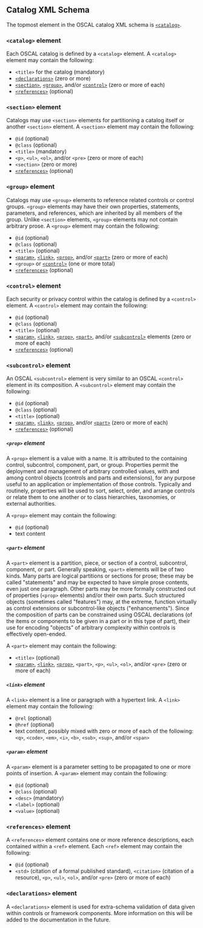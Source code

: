 ## Catalog XML Schema

The topmost element in the OSCAL catalog XML schema is [`<catalog>`](#catalog-element).

### `<catalog>` element

Each OSCAL catalog is defined by a `<catalog>` element. A `<catalog>` element may contain the following:

* `<title>` for the catalog (mandatory)
* [`<declarations>`](#declarations-element) (zero or more)
* [`<section>`](#section-element), [`<group>`](#group-element), and/or [`<control>`](#control-element) (zero or more of each)
* [`<references>`](#references-element) (optional)

### `<section>` element

Catalogs may use `<section>` elements for partitioning a catalog itself or another `<section>` element. A `<section>` element may contain the following:

* `@id` (optional)
* `@class` (optional)
* `<title>` (mandatory)
* `<p>`, `<ul>`, `<ol>`, and/or `<pre>` (zero or more of each) 
* `<section>` (zero or more)
* [`<references>`](#references-element) (optional)

### `<group>` element

Catalogs may use `<group>` elements to reference related controls or control groups. `<group>` elements may have their own properties, statements, parameters, and references, which are inherited by all members of the group. Unlike `<section>` elements, `<group>` elements may not contain arbitrary prose. A `<group>` element may contain the following:

* `@id` (optional)
* `@class` (optional)
* `<title>` (optional)
* [`<param>`](#param-element), [`<link>`](#link-element), [`<prop>`](#prop-element), and/or [`<part>`](#part-element) (zero or more of each)
* `<group>` or [`<control>`](#control-element) (one or more total)
* [`<references>`](#references-element) (optional)

### `<control>` element

Each security or privacy control within the catalog is defined by a `<control>` element. A `<control>` element may contain the following:

* `@id` (optional)
* `@class` (optional)
* `<title>` (optional)
* [`<param>`](#param-element), [`<link>`](#link-element), [`<prop>`](#prop-element), [`<part>`](#part-element), and/or [`<subcontrol>`](#subcontrol-element) elements (zero or more of each)
* [`<references>`](#references-element) (optional)

### `<subcontrol>` element

An OSCAL `<subcontrol>` element is very similar to an OSCAL `<control>` element in its composition. A `<subcontrol>` element may contain the following:

* `@id` (optional)
* `@class` (optional)
* `<title>` (optional)
* [`<param>`](#param-element), [`<link>`](#link-element), [`<prop>`](#prop-element), and/or [`<part>`](#part-element) (zero or more of each)
* [`<references>`](#references-element) (optional)

##### `<prop>` element

A `<prop>` element is a value with a name. It is attributed to the containing control, subcontrol, component, part, or group. Properties permit the deployment and management of arbitrary controlled values, with and among control objects (controls and parts and extensions), for any purpose useful to an application or implementation of those controls. Typically and routinely, properties will be used to sort, select, order, and arrange controls or relate them to one another or to class hierarchies, taxonomies, or external authorities. 

A `<prop>` element may contain the following:

* `@id` (optional)
* text content

##### `<part>` element

A `<part>` element is a partition, piece, or section of a control, subcontrol, component, or part. Generally speaking, `<part>` elements will be of two kinds. Many parts are logical partitions or sections for prose; these may be called "statements" and may be expected to have simple prose contents, even just one paragraph. Other parts may be more formally constructed out of properties (`<prop>` elements) and/or their own parts. Such structured objects (sometimes called "features") may, at the extreme, function virtually as control extensions or subcontrol-like objects ("enhancements"). Since the composition of parts can be constrained using OSCAL declarations (of the items or components to be given in a part or in this type of part), their use for encoding "objects" of arbitrary complexity within controls is effectively open-ended.

A `<part>` element may contain the following:

* `<title>` (optional)
* [`<param>`](#param-element), [`<link>`](#link-element), [`<prop>`](#prop-element), `<part>`, `<p>`, `<ul>`, `<ol>`, and/or `<pre>` (zero or more of each)

##### `<link>` element

A `<link>` element is a line or paragraph with a hypertext link. A `<link>` element may contain the following:

* `@rel` (optional)
* `@href` (optional)
* text content, possibly mixed with zero or more of each of the following: `<q>`, `<code>`, `<em>`, `<i>`, `<b>`, `<sub>`, `<sup>`, and/or `<span>`

##### `<param>` element

A `<param>` element is a parameter setting to be propagated to one or more points of insertion. A `<param>` element may contain the following:

* `@id` (optional)
* `@class` (optional)
* `<desc>` (mandatory)
* `<label>` (optional)
* `<value>` (optional)

### `<references>` element

A `<references>` element contains one or more reference descriptions, each contained within a `<ref>` element. Each `<ref>` element may contain the following:

* `@id` (optional)
* `<std>` (citation of a formal published standard), `<citation>` (citation of a resource), `<p>`, `<ul>`, `<ol>`, and/or `<pre>` (zero or more of each)

### `<declarations>` element

A `<declarations>` element is used for extra-schema validation of data given within controls or framework components. More information on this will be added to the documentation in the future.
